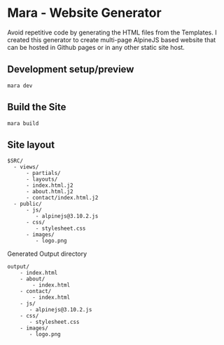 # Mara - Website Generator

Avoid repetitive code by generating the HTML files from the Templates. I created this generator to create multi-page AlpineJS based website that can be hosted in Github pages or in any other static site host.

## Development setup/preview

```
mara dev
```

## Build the Site

```
mara build
```

## Site layout

```
$SRC/
  - views/
      - partials/
      - layouts/
      - index.html.j2
      - about.html.j2
      - contact/index.html.j2
  - public/
      - js/
         - alpinejs@3.10.2.js
      - css/
         - stylesheet.css
      - images/
         - logo.png
```

Generated Output directory

```
output/
    - index.html
    - about/
        - index.html
    - contact/
        - index.html
    - js/
       - alpinejs@3.10.2.js
    - css/
       - stylesheet.css
    - images/
       - logo.png
```
